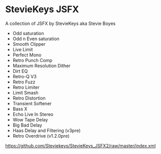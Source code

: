 # StevieKeys JSFX

A collection of JSFX by StevieKeys aka Stevie Boyes

* Odd saturation
* Odd n Even saturation
* Smooth Clipper
* Live Limit
* Perfect Mono
* Retro Punch Comp
* Maximum Resolution Dither
* Dirt EQ
* Retro-Q V3
* Retro Fuzz
* Retro Limiter
* Limit Smash
* Retro Distortion
* Transient Softener
* Bass X
* Echo Live In Stereo
* Wow Tape Delay
* Big Bad Delay
* Haas Delay and Filtering (v3pre)
* Retro Overdrive (v1.2.0pre)

https://github.com/Steviekeys/StevieKeys_JSFX2/raw/master/index.xml
